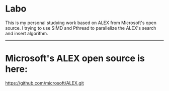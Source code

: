 # Labo

This is my personal studying work based on ALEX from Microsoft's open source.
I trying to use SIMD and Pthread to parallelize the ALEX's search and insert algorithm.
________________________________________________________________________________
# Microsoft's ALEX open source is here:
  https://github.com/microsoft/ALEX.git
